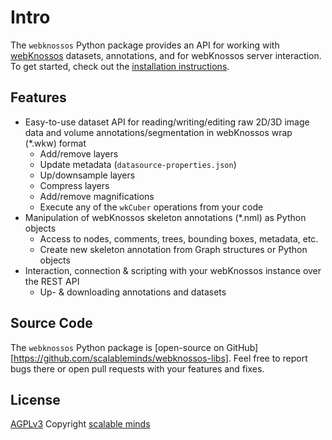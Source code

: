 # Intro

The `webknossos` Python package provides an API for working with [webKnossos](https://webknossos.org) datasets,
annotations, and for webKnossos server interaction.
To get started, check out the [installation instructions](installation.md).


## Features

- Easy-to-use dataset API for reading/writing/editing raw 2D/3D image data
  and volume annotations/segmentation in webKnossos wrap (*.wkw) format
    - Add/remove layers
    - Update metadata (`datasource-properties.json`)
    - Up/downsample layers
    - Compress layers
    - Add/remove magnifications
    - Execute any of the `wkCuber` operations from your code
- Manipulation of webKnossos skeleton annotations (*.nml) as Python objects
    - Access to nodes, comments, trees, bounding boxes, metadata, etc.
    - Create new skeleton annotation from Graph structures or Python objects
- Interaction, connection & scripting with your webKnossos instance over the REST API
    - Up- & downloading annotations and datasets

## Source Code

The `webknossos` Python package is [open-source on GitHub][https://github.com/scalableminds/webknossos-libs]. Feel free to report bugs there or open pull requests with your features and fixes.

## License
[AGPLv3](https://www.gnu.org/licenses/agpl-3.0.html)
Copyright [scalable minds](https://scalableminds.com)
